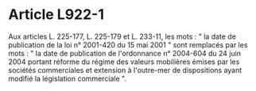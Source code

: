 # Article L922-1

Aux articles L. 225-177, L. 225-179 et L. 233-11, les mots : " la date de publication de la loi n° 2001-420 du 15 mai 2001 " sont remplacés par les mots : " la date de publication de l'ordonnance n° 2004-604 du 24 juin 2004 portant réforme du régime des valeurs mobilières émises par les sociétés commerciales et extension à l'outre-mer de dispositions ayant modifié la législation commerciale ".

